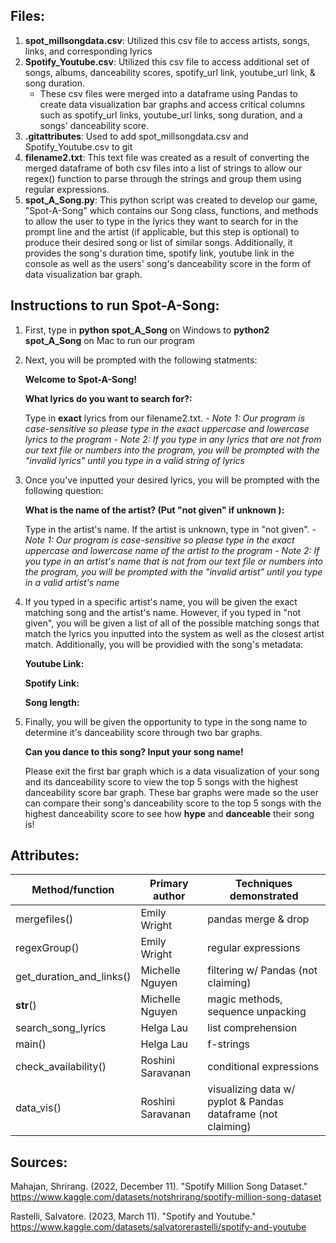 ## Files:

1. **spot_millsongdata.csv**: Utilized this csv file to access artists, songs, links, and corresponding lyrics
2. **Spotify_Youtube.csv**: Utilized this csv file to access additional set of songs, albums, danceability scores, spotify_url link, youtube_url link, & song duration.
    - These csv files were merged into a dataframe using Pandas to create data visualization bar graphs and access critical columns such as spotify_url links, youtube_url links, song duration, and a songs' danceability score. 
3. **.gitattributes**: Used to add spot_millsongdata.csv and Spotify_Youtube.csv to git
3. **filename2.txt**: This text file was created as a result of converting the merged dataframe of both csv files into a list of strings to allow our regex() function to parse through the strings and group them using regular expressions.
4. **spot_A_Song.py**: This python script was created to develop our game, "Spot-A-Song" which contains our Song class, functions, and methods to allow the user to type in the lyrics they want to search for in the prompt line and the artist (if applicable, but this step is optional) to produce their desired song or list of similar songs. Additionally, it provides the song's duration time, spotify link, youtube link in the console as well as the users' song's danceability score in the form of data visualization bar graph. 

## Instructions to run Spot-A-Song:
1. First, type in **python spot_A_Song** on Windows to **python2 spot_A_Song** on Mac to run our program
2. Next, you will be prompted with the following statments:
   
   **Welcome to Spot-A-Song!**
   
   **What lyrics do you want to search for?:**
   
   Type in **exact** lyrics from our filename2.txt.
   _- Note 1: Our program is case-sensitive so please type in the exact uppercase and lowercase lyrics to the program_
   _- Note 2: If you type in any lyrics that are not from our text file or numbers into the program, you will be prompted with the "invalid lyrics" until you type in a valid string of lyrics_
3. Once you've inputted your desired lyrics, you will be prompted with the following question:

   **What is the name of the artist? (Put "not given" if unknown ):**
   
   Type in the artist's name. If the artist is unknown, type in "not given". 
   _- Note 1: Our program is case-sensitive so please type in the exact uppercase and lowercase name of the artist to the program_
   _- Note 2: If you type in an artist's name that is not from our text file or numbers into the program, you will be prompted with the "invalid artist" until you type in a valid artist's name_

4. If you typed in a specific artist's name, you will be given the exact matching song and the artist's name. However, if you typed in "not given", you will be given a list of all of the possible matching songs that match the lyrics you inputted into the system as well as the closest artist match. Additionally, you will be providied with the song's metadata:

    **Youtube Link:**
    
    **Spotify Link:**
    
    **Song length:**
    
5. Finally, you will be given the opportunity to type in the song name to determine it's danceability score through two bar graphs. 

   **Can you dance to this song? Input your song name!**
   
   Please exit the first bar graph which is a data visualization of your song and its danceability score to view the top 5 songs with the highest danceability score bar graph. These bar graphs were made so the user can compare their song's danceability score to the top 5 songs with the highest danceability score to see how **hype** and **danceable** their song is!


## Attributes:

| Method/function | Primary author |  Techniques demonstrated |
| -------------   | -------------  | -------------------------|
| mergefiles()      | Emily Wright  | pandas merge & drop |
| regexGroup()      | Emily Wright   | regular expressions |
| get_duration_and_links()    | Michelle Nguyen   | filtering w/ Pandas (not claiming) |
| __str__()    | Michelle Nguyen   | magic methods, sequence unpacking |
| search_song_lyrics    | Helga Lau   | list comprehension |
| main()    | Helga Lau   | f-strings |
| check_availability()    | Roshini Saravanan   | conditional expressions |
| data_vis()   | Roshini Saravanan   | visualizing data w/ pyplot & Pandas dataframe (not claiming) |

## Sources:

Mahajan, Shrirang. (2022, December 11). "Spotify Million Song Dataset." 
https://www.kaggle.com/datasets/notshrirang/spotify-million-song-dataset

Rastelli, Salvatore. (2023, March 11). "Spotify and Youtube." 
https://www.kaggle.com/datasets/salvatorerastelli/spotify-and-youtube
